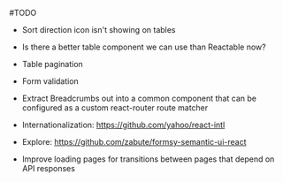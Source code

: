 #TODO

* Sort direction icon isn't showing on tables

* Is there a better table component we can use than Reactable now?

* Table pagination

* Form validation

* Extract Breadcrumbs out into a common component that can be configured
	as a custom react-router route matcher

* Internationalization: https://github.com/yahoo/react-intl

* Explore: https://github.com/zabute/formsy-semantic-ui-react

* Improve loading pages for transitions between pages that depend on API
	responses
